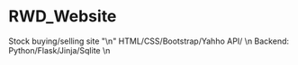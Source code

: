# RWD_Website
Stock buying/selling site "\n"
HTML/CSS/Bootstrap/Yahho API/  \n
Backend: Python/Flask/Jinja/Sqlite \n

